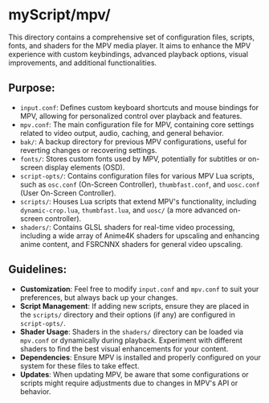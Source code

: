 # myScript/mpv/

This directory contains a comprehensive set of configuration files, scripts, fonts, and shaders for the MPV media player. It aims to enhance the MPV experience with custom keybindings, advanced playback options, visual improvements, and additional functionalities.

## Purpose:
- `input.conf`: Defines custom keyboard shortcuts and mouse bindings for MPV, allowing for personalized control over playback and features.
- `mpv.conf`: The main configuration file for MPV, containing core settings related to video output, audio, caching, and general behavior.
- `bak/`: A backup directory for previous MPV configurations, useful for reverting changes or recovering settings.
- `fonts/`: Stores custom fonts used by MPV, potentially for subtitles or on-screen display elements (OSD).
- `script-opts/`: Contains configuration files for various MPV Lua scripts, such as `osc.conf` (On-Screen Controller), `thumbfast.conf`, and `uosc.conf` (User On-Screen Controller).
- `scripts/`: Houses Lua scripts that extend MPV's functionality, including `dynamic-crop.lua`, `thumbfast.lua`, and `uosc/` (a more advanced on-screen controller).
- `shaders/`: Contains GLSL shaders for real-time video processing, including a wide array of Anime4K shaders for upscaling and enhancing anime content, and FSRCNNX shaders for general video upscaling.

## Guidelines:
- **Customization**: Feel free to modify `input.conf` and `mpv.conf` to suit your preferences, but always back up your changes.
- **Script Management**: If adding new scripts, ensure they are placed in the `scripts/` directory and their options (if any) are configured in `script-opts/`.
- **Shader Usage**: Shaders in the `shaders/` directory can be loaded via `mpv.conf` or dynamically during playback. Experiment with different shaders to find the best visual enhancements for your content.
- **Dependencies**: Ensure MPV is installed and properly configured on your system for these files to take effect.
- **Updates**: When updating MPV, be aware that some configurations or scripts might require adjustments due to changes in MPV's API or behavior.
